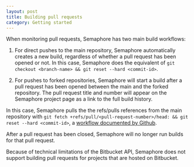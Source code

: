 ```yaml
---
layout: post
title: Building pull requests
category: Getting started
---
```


When monitoring pull requests, Semaphore has two main build workflows:

1) For direct pushes to the main repository, Semaphore automatically creates a
new build, regardless of whether a pull request has been opened or not.  In
this case, Semaphore does the equivalent of `git checkout <branch-name> && git
reset --hard <commit-id>`.

2) For pushes to forked repositories, Semaphore will start a build after a pull
request has been opened between the main and the forked repository. The pull
request title and number will appear on the Semaphore project page as a link
to the full build history.

In this case, Semaphore pulls the the refs/pulls references from the main
repository with `git fetch +refs/pull/<pull-request-number>/head: && git reset
--hard <commit-id>`, a [workflow documented by
Github](https://help.github.com/articles/checking-out-pull-requests-locally/#platform-linux).

After a pull request has been closed, Semaphore will no longer run builds for
that pull request.

Because of technical limitations of the Bitbucket API, Semaphore does not
support building pull requests for projects that are hosted on Bitbucket.
